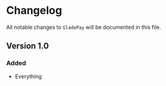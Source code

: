 # Changelog

All notable changes to `GladePay` will be documented in this file.

## Version 1.0

### Added
- Everything
